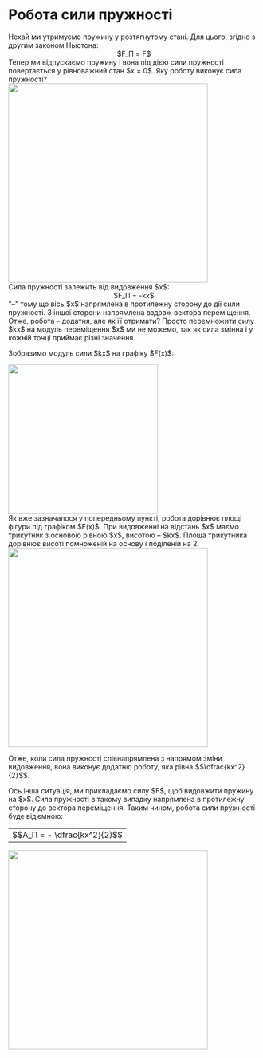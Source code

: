 # Робота сили пружностi

<div class="space">Нехай ми утримуємо пружину у розтягнутому станi. Для цього, згiдно з другим законом Ньютона:</div> 

<div class="space" align="center">$F_П = F$</div>

<div class="space">Тепер ми вiдпускаємо пружину i вона пiд дiєю сили пружностi повертається у рiвноважний стан $x = 0$. Яку роботу виконує сила пружностi?</div>

<div class="space"><img class="image" width="400"  src="https://rawgit.com/chudaol/ed-era-book-physics/master/images/chapter_7/8.png"></div>

<div class="space">Сила пружностi залежить вiд видовження $x$:</div>

<div class="space" align="center">$F_П = -kx$</div>

<div class="space">"–" тому що вiсь $x$ напрямлена в протилежну сторону до дiї сили пружностi. З iншої сторони напрямлена вздовж вектора перемiщення. Отже, робота – додатня, але як її отримати? Просто перемножити силу $kx$ на модуль перемiщення $x$ ми не можемо, так як сила змiнна i у кожнiй точцi приймає рiзнi значення.</div>

<div class="space"><p class="p3">Зобразимо модуль сили $kx$ на графіку $F(x)$:</p></div>

<div class="space"><img class="image" width="300"  src="https://rawgit.com/chudaol/ed-era-book-physics/master/images/chapter_7/9.png"></div>

<div class="space">Як вже зазначалося у попередньому пунктi, робота дорiвнює площi фiгури пiд графiком $F(x)$. При видовженнi на вiдстань $x$ маємо трикутник з основою рiвною $x$, висотою – $kx$. Площа трикутника дорiвнює висотi помноженiй на основу i подiленiй на 2.</div>

<div class="space"><img class="image" width="400"  src="https://rawgit.com/chudaol/ed-era-book-physics/master/images/chapter_7/10.png"></div>

<div class="space"><p class="p3">Отже, коли сила пружностi спiвнапрямлена з напрямом змiни видовження, вона виконує додатню роботу, яка рiвна $$\dfrac{kx^2}{2}$$.</p></div>

<div class="space"><p class="p3">Ось iнша ситуацiя, ми прикладаємо силу $F$, щоб видовжити пружину на $x$. Сила пружностi в такому випадку напрямлена в протилежну сторону до вектора перемiщення. Таким чином, робота сили пружностi буде вiд’ємною:</p></div>

<div class="space"><div class="centered-table-wrapper">
<table class="centered-table">
<tr class="eq">
<td class="eq">
<p1>$$A_П = - \dfrac{kx^2}{2}$$</p1>
</td>
</tr>
</table></div></div>

<img class="image" width="400"  src="https://rawgit.com/chudaol/ed-era-book-physics/master/images/chapter_7/11.png">